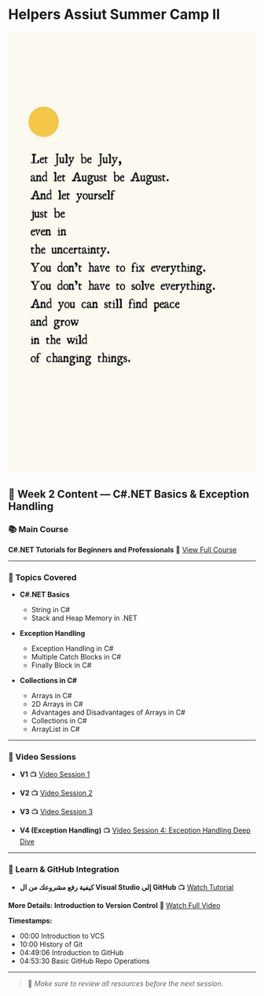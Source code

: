 # Helpers Assiut Summer Camp II

![Week2Photo](Photo/Week2Photo.jpg)

## 📅 Week 2 Content — C#.NET Basics & Exception Handling

### 📚 Main Course

**C#.NET Tutorials for Beginners and Professionals**
🔗 [View Full Course](https://dotnettutorials.net/course/csharp-dot-net-tutorials/)

---

### 🧠 Topics Covered

* **C#.NET Basics**

  * String in C#
  * Stack and Heap Memory in .NET

* **Exception Handling**

  * Exception Handling in C#
  * Multiple Catch Blocks in C#
  * Finally Block in C#

* **Collections in C#**

  * Arrays in C#
  * 2D Arrays in C#
  * Advantages and Disadvantages of Arrays in C#
  * Collections in C#
  * ArrayList in C#

---

### 🎥 Video Sessions

* **V1**
  📺 [Video Session 1](https://youtu.be/otk2W3ta7FM?si=si7aMNI0rFIgefbs)

* **V2**
  📺 [Video Session 2](https://youtu.be/MdfY9TyjZgs?si=8wTLJiRrWKPu-tDt)

* **V3**
  📺 [Video Session 3](https://youtu.be/LYsuu1jcCpw?si=634gIyq_pnkH8vv5)

* **V4 (Exception Handling)**
  📺 [Video Session 4: Exception Handling Deep Dive](https://youtu.be/kt04wwlU2WU?si=tgI1gR7HSHaGZBAo)

---

### 📘 Learn & GitHub Integration

* **كيفية رفع مشروعك من ال Visual Studio إلى GitHub**
  📺 [Watch Tutorial](https://youtu.be/KtvlytFeBGw?si=E4v1IDfMzPghxFmb)

**More Details: Introduction to Version Control**
🔗 [Watch Full Video](https://youtu.be/Q6G-J54vgKc?si=CjaOkeyBair83R50)

**Timestamps:**

* 00:00 Introduction to VCS
* 10:00 History of Git
* 04:49:06 Introduction to GitHub
* 04:53:30 Basic GitHub Repo Operations

---
> 🔔 *Make sure to review all resources before the next session.*
